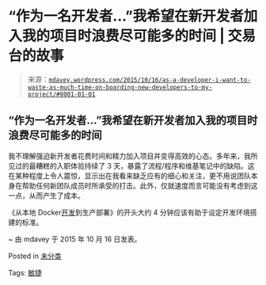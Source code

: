 <!--yml

category: 未分类

date: 2024-05-18 05:39:08

-->

# “作为一名开发者...”我希望在新开发者加入我的项目时浪费尽可能多的时间 | 交易台的故事

> 来源：[`mdavey.wordpress.com/2015/10/16/as-a-developer-i-want-to-waste-as-much-time-on-boarding-new-developers-to-my-project/#0001-01-01`](https://mdavey.wordpress.com/2015/10/16/as-a-developer-i-want-to-waste-as-much-time-on-boarding-new-developers-to-my-project/#0001-01-01)

## “作为一名开发者...”我希望在新开发者加入我的项目时浪费尽可能多的时间

我不理解强迫新开发者花费时间和精力加入项目并变得高效的心态。多年来，我所见过的最糟糕的入职体验持续了 3 天，暴露了流程/程序和维基笔记中的缺陷。这在某种程度上令人震惊，显示出在我看来缺乏应有的细心和关注，更不用说团队本身在帮助任何新团队成员时所承受的打击。此外，仅就速度而言可能没有考虑到这一点，从而产生了成本。

《从本地 Docker[开发](https://www.youtube.com/watch?v=7CZFpHUPqXw)到生产部署》的开头大约 4 分钟应该有助于设定开发环境搭建的标准。

~ 由 mdavey 于 2015 年 10 月 16 日发表。

Posted in [未分类](https://mdavey.wordpress.com/category/uncategorized/)

Tags: [敏捷](https://mdavey.wordpress.com/tag/agile-2/)
